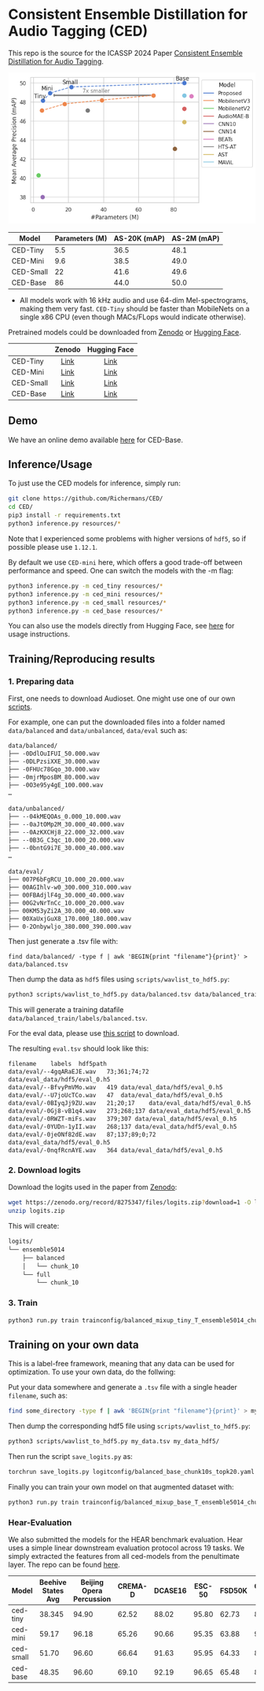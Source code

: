 # Consistent Ensemble Distillation for Audio Tagging (CED)

This repo is the source for the ICASSP 2024 Paper [Consistent Ensemble Distillation for Audio Tagging](https://arxiv.org/abs/2308.11957). 


![Framework](figures/plot_performance.png)


| Model | Parameters (M) | AS-20K (mAP) | AS-2M (mAP) |
|------|-------|-------|-------|
| CED-Tiny | 5.5   | 36.5  | 48.1  |
| CED-Mini | 9.6    | 38.5  | 49.0  |
| CED-Small| 22    | 41.6  | 49.6  |
| CED-Base | 86    | 44.0  | 50.0  |


* All models work with 16 kHz audio and use 64-dim Mel-spectrograms, making them very fast. `CED-Tiny` should be faster than MobileNets on a single x86 CPU (even though MACs/FLops would indicate otherwise).

Pretrained models could be downloaded from [Zenodo](https://zenodo.org/record/8275347) or [Hugging Face](https://huggingface.co/mispeech).


|  | Zenodo | Hugging Face |
|------|:-------:|:-------:|
| CED-Tiny | [Link](https://zenodo.org/record/8275347/files/audiotransformer_tiny_mAP_4814.pt?download=1) | [Link](https://huggingface.co/mispeech/ced-tiny) |
| CED-Mini | [Link](https://zenodo.org/record/8275347/files/audiotransformer_mini_mAP_4896.pt?download=1) | [Link](https://huggingface.co/mispeech/ced-mini) |
| CED-Small| [Link](https://zenodo.org/record/8275319/files/audiotransformer_small_mAP_4958.pt?downloa)   | [Link](https://huggingface.co/mispeech/ced-small)|
| CED-Base | [Link](https://zenodo.org/record/8275347/files/audiotransformer_base_mAP_4999.pt?download=1) | [Link](https://huggingface.co/mispeech/ced-base) |


## Demo

We have an online demo available [here](https://huggingface.co/spaces/mispeech/ced-base) for CED-Base.

## Inference/Usage


To just use the CED models for inference, simply run:

```bash
git clone https://github.com/Richermans/CED/
cd CED/
pip3 install -r requirements.txt
python3 inference.py resources/*
```


Note that I experienced some problems with higher versions of `hdf5`, so if possible please use `1.12.1`.

By default we use `CED-mini` here, which offers a good trade-off between performance and speed.
One can switch the models with the -m flag:

```bash
python3 inference.py -m ced_tiny resources/*
python3 inference.py -m ced_mini resources/*
python3 inference.py -m ced_small resources/*
python3 inference.py -m ced_base resources/*

```

You can also use the models directly from Hugging Face, see [here](https://huggingface.co/mispeech/ced-base) for usage instructions.

## Training/Reproducing results


### 1. Preparing data


First, one needs to download Audioset. One might use one of our own [scripts](https://github.com/RicherMans/SAT/blob/main/datasets/audioset/1_download_audioset.sh).

For example, one can put the downloaded files into a folder named `data/balanced` and `data/unbalanced`, `data/eval` such as:

```
data/balanced/
├── -0DdlOuIFUI_50.000.wav
├── -0DLPzsiXXE_30.000.wav
├── -0FHUc78Gqo_30.000.wav
├── -0mjrMposBM_80.000.wav
├── -0O3e95y4gE_100.000.wav
…

data/unbalanced/
├── --04kMEQOAs_0.000_10.000.wav
├── --0aJtOMp2M_30.000_40.000.wav
├── --0AzKXCHj8_22.000_32.000.wav
├── --0B3G_C3qc_10.000_20.000.wav
├── --0bntG9i7E_30.000_40.000.wav
…

data/eval/
├── 007P6bFgRCU_10.000_20.000.wav
├── 00AGIhlv-w0_300.000_310.000.wav
├── 00FBAdjlF4g_30.000_40.000.wav
├── 00G2vNrTnCc_10.000_20.000.wav
├── 00KM53yZi2A_30.000_40.000.wav
├── 00XaUxjGuX8_170.000_180.000.wav
├── 0-2Onbywljo_380.000_390.000.wav

```

Then just generate a .tsv file with:

```
find data/balanced/ -type f | awk 'BEGIN{print "filename"}{print}' > data/balanced.tsv
```


Then dump the data as `hdf5` files using `scripts/wavlist_to_hdf5.py`:


```bash
python3 scripts/wavlist_to_hdf5.py data/balanced.tsv data/balanced_train/
```

This will generate a training datafile `data/balanced_train/labels/balanced.tsv`.


For the eval data, please use [this script](https://github.com/RicherMans/SAT/blob/main/datasets/audioset/1_download_audioset.sh) to download.

The resulting `eval.tsv` should look like this:

```
filename	labels	hdf5path
data/eval/--4gqARaEJE.wav	73;361;74;72	data/eval_data/hdf5/eval_0.h5
data/eval/--BfvyPmVMo.wav	419	data/eval_data/hdf5/eval_0.h5
data/eval/--U7joUcTCo.wav	47	data/eval_data/hdf5/eval_0.h5
data/eval/-0BIyqJj9ZU.wav	21;20;17	data/eval_data/hdf5/eval_0.h5
data/eval/-0Gj8-vB1q4.wav	273;268;137	data/eval_data/hdf5/eval_0.h5
data/eval/-0RWZT-miFs.wav	379;307	data/eval_data/hdf5/eval_0.h5
data/eval/-0YUDn-1yII.wav	268;137	data/eval_data/hdf5/eval_0.h5
data/eval/-0jeONf82dE.wav	87;137;89;0;72	data/eval_data/hdf5/eval_0.h5
data/eval/-0nqfRcnAYE.wav	364	data/eval_data/hdf5/eval_0.h5
```


### 2. Download logits

Download the logits used in the paper from [Zenodo](https://zenodo.org/record/8275347/files/logits.zip?download=1):

```bash
wget https://zenodo.org/record/8275347/files/logits.zip?download=1 -O logits.zip
unzip logits.zip
```

This will create:

```bash
logits/
└── ensemble5014
    ├── balanced
    │   └── chunk_10
    └── full
        └── chunk_10
```


### 3. Train



```bash
python3 run.py train trainconfig/balanced_mixup_tiny_T_ensemble5014_chunk10.yaml
```



## Training on your own data

This is a label-free framework, meaning that any data can be used for optimization.
To use your own data, do the follwing:

Put your data somewhere and generate a `.tsv` file with a single header `filename`, such as:

```bash
find some_directory -type f | awk 'BEGIN{print "filename"}{print}' > my_data.tsv
```

Then dump the corresponding hdf5 file using `scripts/wavlist_to_hdf5.py`:


```bash
python3 scripts/wavlist_to_hdf5.py my_data.tsv my_data_hdf5/
```

Then run the script `save_logits.py` as:

```bash
torchrun save_logits.py logitconfig/balanced_base_chunk10s_topk20.yaml --train_data my_data_hdf5/labels/my_data.tsv
```


Finally you can train your own model on that augmented dataset with:

```bash
python3 run.py train trainconfig/balanced_mixup_base_T_ensemble5014_chunk10.yaml --logitspath YOUR_LOGITS_PATH --train_data YOUR_TRAIN_DATA.tsv
```

### Hear-Evaluation

We also submitted the models for the HEAR benchmark evaluation.
Hear uses a simple linear downstream evaluation protocol across 19 tasks. 
We simply extracted the features from all ced-models from the penultimate layer.
The repo can be found [here](https://github.com/RicherMans/HEAR_CED).

| Model                                      | Beehive States Avg | Beijing Opera Percussion | CREMA-D | DCASE16 | ESC-50 | FSD50K | GTZAN Genre | GTZAN Music Speech | Gunshot Triangulation | LibriCount | MAESTRO 5hr | Mridangam Stroke | Mridangam Tonic | NSynth Pitch 50hr | NSynth Pitch 5hr | Speech Commands 5hr | Speech Commands Full | Vocal Imitations | VoxLingua107 Top10 |
|--------------------------------------------|--------------------|--------------------------|---------|---------|--------|--------|-------------|-------------------|----------------------|------------|-------------|------------------|------------------|-------------------|-----------------|--------------------|---------------------|-----------------|--------------------|
| ced-tiny | 38.345             | 94.90                    | 62.52   | 88.02   | 95.80  | 62.73  | 89.20       | 93.01             | 91.67                | 61.26      | 4.81        | 96.13            | 90.74            | 69.19             | 44.00           | 70.53              | 77.10               | 19.18           | 33.64              |
| ced-mini     | 59.17              | 96.18                    | 65.26   | 90.66   | 95.35  | 63.88  | 90.30       | 94.49             | 86.01                | 64.02      | 8.29        | 96.56            | 93.32            | 75.20             | 55.60           | 77.38              | 81.96               | 20.37           | 34.67              |
| ced-small     | 51.70              | 96.60                    | 66.64   | 91.63   | 95.95  | 64.33  | 89.50       | 91.22             | 93.45                | 65.59      | 10.96       | 96.82            | 93.94            | 79.95             | 60.20           | 80.92              | 85.19               | 21.92           | 36.53              |
| ced-base      | 48.35              | 96.60                    | 69.10   | 92.19   | 96.65  | 65.48  | 88.60       | 94.36             | 89.29                | 67.85      | 14.76       | 97.43            | 96.55            | 82.81             | 68.20           | 86.93              | 89.67               | 22.69           | 38.57              |


